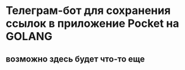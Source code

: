 # Телеграм-бот для сохранения ссылок в приложение Pocket на GOLANG

## возможно здесь будет что-то еще